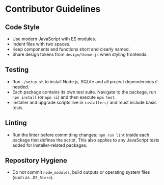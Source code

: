 # Contributor Guidelines

## Code Style
- Use modern JavaScript with ES modules.
- Indent files with two spaces.
- Keep components and functions short and clearly named.
- Share design tokens from `design/theme.js` when styling frontends.

## Testing
- Run `./setup.sh` to install Node.js, SQLite and all project dependencies if needed.
- Each package contains its own test suite. Navigate to the package, run `npm install` (or `npm ci`) and then execute `npm test`.
- Installer and upgrade scripts live in `installers/` and must include basic tests.

## Linting
- Run the linter before committing changes: `npm run lint` inside each package that defines the script. This also applies to any JavaScript tests added for installer-related packages.

## Repository Hygiene
- Do not commit `node_modules`, build outputs or operating system files (such as `.DS_Store`).
